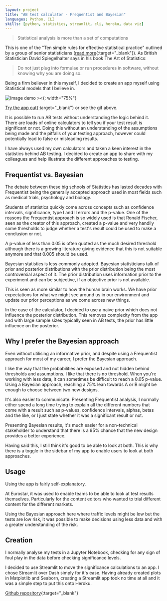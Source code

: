 ```yaml
---
layout: project
title: "AB test calculator - Frequentist and Bayesian"
languages: Python, CLI
skills: [python, statistics, streamlit, cli, heroku, data viz]
---
```


> Statistical analysis is more than a set of computations

This is one of the "Ten simple rules for effective statistical practice" outlined by a group of senior statisticians ([read more](https://journals.plos.org/ploscompbiol/article?id=10.1371/journal.pcbi.1004961){:target="\_blank"}). As British Statistician David Spiegelhalter says in his book The Art of Statistics:

> Do not just plug into formulae or run procedures in software, without knowing why you are doing so.

Being a firm believer in this myself, I decided to create an app myself using Statistical models that I believe in.

![Image demo ><]({{site.baseurl}}/assets/img/testcalculator.gif){: width="75%"}

<!--description-->

[Try the app out](https://abtestcalculator.herokuapp.com/){:target="\_blank"} or see the gif above.

It is possible to run AB tests without understanding the logic behind it. There are loads of online calculators to tell you if your test result is significant or not. Doing this without an understanding of the assumptions being made and the pitfalls of your testing approach, however could potentially lead to false or misleading results.

I have always used my own calculators and taken a keen interest in the statistics behind AB testing. I decided to create an app to share with my colleagues and help illustrate the different approaches to testing.

## Frequentist vs. Bayesian

The debate between these big schools of Statistics has lasted decades with Frequentist being the generally accepted approach used in most fields such as medical trials, psychology and biology.

Students of statistics quickly come across concepts such as confidence intervals, significance, type I and II errors and the p-value. One of the reasons the Frequentist approach is so widely used is that Ronald Fischer, seen as the creator of this approach, created a p-value and very handily some thresholds to judge whether a test's result could be used to make a conclusion or not.

A p-value of less than 0.05 is often quoted as the much desired threshold although there is a growing literature giving evidence that this is not suitable anymore and that 0.005 should be used.

Bayesian statistics is less commonly adopted. Bayesian statisticians talk of prior and posterior distributions with the prior distribution being the most controversial aspect of it. The prior distribution uses information prior to the experiment and can be subjective, if an objective prior is not available.

This is seen as more similar to how the human brain works. We have prior expectations for what we might see around us in our environment and update our prior perceptions as we come across new things.

In the case of the calculator, I decided to use a naive prior which does not influence the posterior distribution. This removes complexity from the app and with large sample sizes typically seen in AB tests, the prior has little influence on the posterior.

## Why I prefer the Bayesian approach

Even without utilising an informative prior, and despite using a Frequentist approach for most of my career, I prefer the Bayesian approach.

I like the way that the probabilities are exposed and not hidden behind thresholds and assumptions. I like that there is no threshold. When you're working with less data, it can sometimes be difficult to reach a 0.05 p-value. Using a Bayesian approach, reaching a 75% lean towards A or B might be enough to choose between two new designs.

It's also easier to communicate. Presenting Frequentist analysis, I normally either spend a long time trying to explain all the different numbers that come with a result such as p-values, confidence intervals, alphas, betas and the like, or I just state whether it was a significant result or not.

Presenting Bayesian results, it's much easier for a non-technical stakeholder to understand that there is a 95% chance that the new design provides a better experience.

Having said this, I still think it's good to be able to look at both. This is why there is a toggle in the sidebar of my app to enable users to look at both approaches.

## Usage

Using the app is fairly self-explanatory.

At Eurostar, it was used to enable teams to be able to look at test results themselves. Particularly for the content editors who wanted to trial different content for the different markets.

Using the Bayesian approach here where traffic levels might be low but the tests are low risk, it was possible to make decisions using less data and with a greater understanding of the risk.

## Creation

I normally analyse my tests in a Jupyter Notebook, checking for any sign of foul play in the data before checking significance levels.

I decided to use Streamlit to move the significance calculations to an app. I chose Streamlit over Dash simply for it's ease. Having already created plots in Matplotlib and Seaborn, creating a Streamlit app took no time at all and it was a simple step to put this onto Heroku.

[Github repository](https://github.com/rjjfox/abtestcalculator){:target="\_blank"}

<!-- TODO: Bayes factor inclusion -->
<!-- TODO: Explain some of the logic behind the Bayesian approach -->
<!-- TODO: Explain some of the logic behind the Frequentist approach -->
